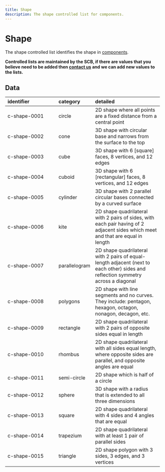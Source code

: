 ```yaml
---
title: Shape
description: The shape controlled list for components.
---
```


# Shape

The shape controlled list identifies the shape in [components](../3_Data_Specification/3_3_Components.md).

**Controlled lists are maintained by the SCB, if there are values that you believe need to be added then [contact us](https://www.open3p.org/contact/) and we can add new values to the lists.**

## Data
|<div style="width:150px">identifier</div>|category|detailed|
|:-|:-|:-|
|c-shape-0001|circle|2D shape where all points are a fixed distance from a central point|
|c-shape-0002|cone|3D shape with circular base and narrows from the surface to the top|
|c-shape-0003|cube|3D shape with 6 [square] faces, 8 vertices, and 12 edges|
|c-shape-0004|cuboid|3D shape with 6 [rectangular] faces, 8 vertices, and 12 edges|
|c-shape-0005|cylinder|3D shape with 2 parallel circular bases connected by a curved surface|
|c-shape-0006|kite|2D shape quadrilateral with 2 pairs of sides, with each pair having of 2 adjacent sides which meet and that are equal in length|
|c-shape-0007|parallelogram|2D shape quadrilateral with 2 pairs of equal-length adjacent (next to each other) sides  and reflection symmetry across a diagonal|
|c-shape-0008|polygons|2D shape with line segments and no curves. They include: pentagon, hexagon, octagon, nonagon, decagon, etc.|
|c-shape-0009|rectangle|2D shape quadrilateral with 2 pairs of opposite sides equal in length|
|c-shape-0010|rhombus|2D shape quadrilateral with all sides equal length, where opposite sides are parallel, and opposite angles are equal|
|c-shape-0011|semi-circle|2D shape which is half of a circle|
|c-shape-0012|sphere|3D shape with a radius that is extended to all three dimensions|
|c-shape-0013|square|2D shape quadrilateral with 4 sides and 4 angles that are equal|
|c-shape-0014|trapezium|2D shape quadrilateral with at least 1 pair of parallel sides|
|c-shape-0015|triangle|2D shape polygon with 3 sides, 3 edges, and 3 vertices|
